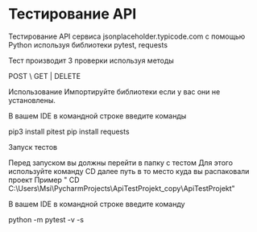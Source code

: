 # Тестирование API
Тестирование API сервиса jsonplaceholder.typicode.com с помощью Python используя библиотеки pytest, requests



Тест производит 3 проверки используя методы 

POST \ GET | DELETE 

Использование 
Импортируйте библиотеки если у вас они не установлены. 

В вашем IDE в командной строке введите команды 

pip3 install pitest 
pip install requests

Запуск тестов 

Перед запуском вы должны перейти в папку с тестом 
Для этого используйте команду CD далее путь в то место куда вы распаковали проект 
Пример "  CD C:\Users\Msi\PycharmProjects\ApiTestProjekt_copy\ApiTestProjekt"

В вашем IDE в командной строке введите команду

python -m pytest -v -s

